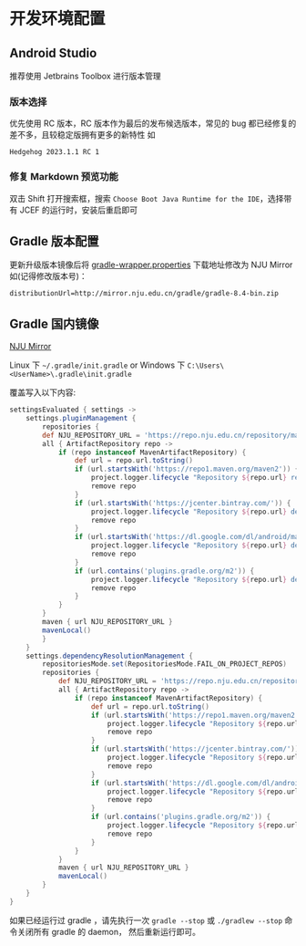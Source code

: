 # 开发环境配置

## Android Studio

推荐使用 Jetbrains Toolbox 进行版本管理

### 版本选择

优先使用 RC 版本，RC 版本作为最后的发布候选版本，常见的 bug 都已经修复的差不多，且较稳定版拥有更多的新特性
如

```
Hedgehog 2023.1.1 RC 1
```

### 修复 Markdown 预览功能

双击 Shift 打开搜索框，搜索 `Choose Boot Java Runtime for the IDE`，选择带有 JCEF 的运行时，安装后重启即可

## Gradle 版本配置

更新升级版本镜像后将 [gradle-wrapper.properties](../gradle/wrapper/gradle-wrapper.properties)
下载地址修改为 NJU Mirror
如(记得修改版本号)：

```
distributionUrl=http://mirror.nju.edu.cn/gradle/gradle-8.4-bin.zip
```

## Gradle 国内镜像

[NJU Mirror](https://doc.nju.edu.cn/books/35f4a/page/gradle)

Linux 下 `~/.gradle/init.gradle` or Windows 下 `C:\Users\<UserName>\.gradle\init.gradle`

覆盖写入以下内容:

```groovy
settingsEvaluated { settings ->
    settings.pluginManagement {
        repositories {
        def NJU_REPOSITORY_URL = 'https://repo.nju.edu.cn/repository/maven-public/'
        all { ArtifactRepository repo ->
            if (repo instanceof MavenArtifactRepository) {
                def url = repo.url.toString()
                if (url.startsWith('https://repo1.maven.org/maven2')) {
                    project.logger.lifecycle "Repository ${repo.url} replaced by $NJU_REPOSITORY_URL."
                    remove repo
                }
                if (url.startsWith('https://jcenter.bintray.com/')) {
                    project.logger.lifecycle "Repository ${repo.url} deleted."
                    remove repo
                }
                if (url.startsWith('https://dl.google.com/dl/android/maven2/')) {
                    project.logger.lifecycle "Repository ${repo.url} deleted."
                    remove repo
                }
                if (url.contains('plugins.gradle.org/m2')) {
                    project.logger.lifecycle "Repository ${repo.url} deleted."
                    remove repo
                }
            }
        }
        maven { url NJU_REPOSITORY_URL }
        mavenLocal()
        }
    }
    settings.dependencyResolutionManagement {
        repositoriesMode.set(RepositoriesMode.FAIL_ON_PROJECT_REPOS)
        repositories {
            def NJU_REPOSITORY_URL = 'https://repo.nju.edu.cn/repository/maven-public/'
            all { ArtifactRepository repo ->
                if (repo instanceof MavenArtifactRepository) {
                    def url = repo.url.toString()
                    if (url.startsWith('https://repo1.maven.org/maven2')) {
                        project.logger.lifecycle "Repository ${repo.url} replaced by $NJU_REPOSITORY_URL."
                        remove repo
                    }
                    if (url.startsWith('https://jcenter.bintray.com/')) {
                        project.logger.lifecycle "Repository ${repo.url} deleted."
                        remove repo
                    }
                    if (url.startsWith('https://dl.google.com/dl/android/maven2/')) {
                        project.logger.lifecycle "Repository ${repo.url} deleted."
                        remove repo
                    }
                    if (url.contains('plugins.gradle.org/m2')) {
                        project.logger.lifecycle "Repository ${repo.url} deleted."
                        remove repo
                    }
                }
            }
            maven { url NJU_REPOSITORY_URL }
            mavenLocal()
        }
    }
}
```

如果已经运行过 gradle ，请先执行一次 `gradle --stop` 或 `./gradlew --stop` 命令关闭所有 gradle 的
daemon， 然后重新运行即可。
